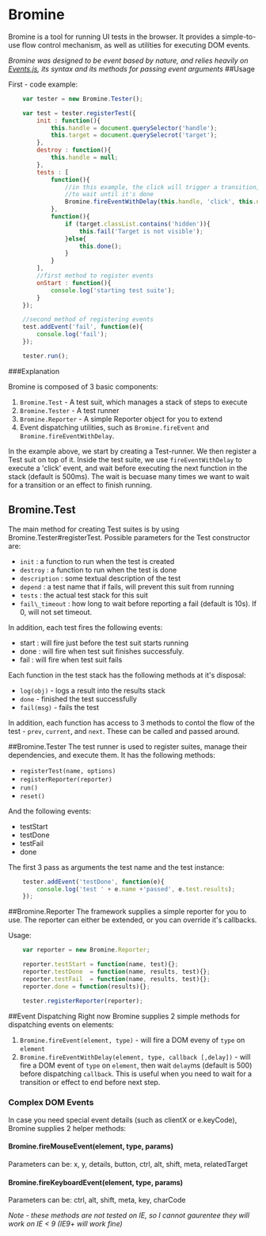 Bromine
=======
Bromine is a tool for running UI tests in the browser. It provides a simple-to-use flow control mechanism, as well as utilities for executing DOM events.

*Bromine was designed to be event based by nature, and relies heavily on [Events.js](https://github.com/arieh/Events), its syntax and its methods for passing event arguments*
##Usage

First - code example:


```javascript
    var tester = new Bromine.Tester();

    var test = tester.registerTest({
        init : function(){
            this.handle = document.querySelector('handle');
            this.target = document.querySelecrot('target');
        },
        destroy : function(){
            this.handle = null;    
        },
        tests : [
            function(){
                //in this example, the click will trigger a transition, so we have
                //to wait until it's done
                Bromine.fireEventWithDelay(this.handle, 'click', this.next);    
            },
            function(){
                if (target.classList.contains('hidden')){
                    this.fail('Target is not visible');    
                }else{
                    this.done();    
                }
            }
        ],
        //first method to register events
        onStart : function(){
            console.log('starting test suite');    
        }
    });

    //second method of registering events
    test.addEvent('fail', function(e){
        console.log('fail');    
    });

    tester.run();
```

###Explanation

Bromine is composed of 3 basic components:

1. `Bromine.Test` - A test suit, which manages a stack of steps to execute
2. `Bromine.Tester` - A test runner
3. `Bromine.Reporter` - A simple Reporter object for you to extend
4. Event dispatching utilities, such as `Bromine.fireEvent` and `Bromine.fireEventWithDelay`.

In the example above, we start by creating a Test-runner. We then register a Test suit on top of it. 
Inside the test suite, we use `fireEventWithDelay` to execute a 'click' event, and wait before executing the next function in the stack (default is 500ms). The wait is becuase many times we want to wait for a transition or an effect to finish running.

## Bromine.Test
The main method for creating Test suites is by using Bromine.Tester#registerTest. 
Possible parameters for the Test constructor are:

* `init` :  a function to run when the test is created
* `destroy` : a function to run when the test is done
* `description` : some textual description of the test
* `depend` : a test name that if fails, will prevent this suit from running
* `tests` : the actual test stack for this suit
* `fail\_timeout` : how long to wait before reporting a fail (default is 10s). If 0, will not set timeout.

In addition, each test fires the following events:
* start : will fire just before the test suit starts running
* done  : will fire when test suit finishes successfuly. 
* fail  : will fire when test suit fails

Each function in the test stack has the following methods at it's disposal:
* `log(obj)` - logs a result into the results stack
* `done` - finished the test successfully
* `fail(msg)` - fails the test

In addition, each function has access to 3 methods to contol the flow of the test - `prev`, `current`, and `next`. These can be called and passed around.

##Bromine.Tester
The test runner is used to register suites, manage their dependencies, and execute them. It has the following methods:

* `registerTest(name, options)`
* `registerReporter(reporter)`
* `run()`
* `reset()`

And the following events:

* testStart
* testDone
* testFail
* done

The first 3 pass as arguments the test name and the test instance:
 
```javascript
    tester.addEvent('testDone', function(e){
        console.log('test ' + e.name +'passed', e.test.results);   
    });
```

##Bromine.Reporter
The framework supplies a simple reporter for you to use. The reporter can either be extended, or you can override it's callbacks.

Usage:

```javascript
    var reporter = new Bromine.Reporter;

    reporter.testStart = function(name, test){};
    reporter.testDone  = function(name, results, test){};
    reporter.testFail  = function(name, results, test){};
    reporter.done = function(results){};

    tester.registerReporter(reporter);
```

##Event Dispatching
Right now Bromine supplies 2 simple methods for dispatching events on elements:

1. `Bromine.fireEvent(element, type)` - will fire a DOM eveny of `type` on `element`
2. `Bromine.fireEventWithDelay(element, type, callback [,delay])` - will fire a DOM event of `type` on `element`, then wait `delay`ms (default is 500) before dispatching `callback`. This is useful when you need to wait for a transition or effect to end before next step.

### Complex DOM Events
In case you need special event details (such as clientX or e.keyCode), Bromine supplies 2 helper methods:

#### Bromine.fireMouseEvent(element, type, params)

Parameters can be:
x, y, details, button, ctrl, alt, shift, meta, relatedTarget   

#### Bromine.fireKeyboardEvent(element, type, params)

Parameters can be:
ctrl, alt, shift, meta, key, charCode

*Note - these methods are not tested on IE, so I cannot gaurentee they will work on IE < 9 (IE9+ will work fine)*
